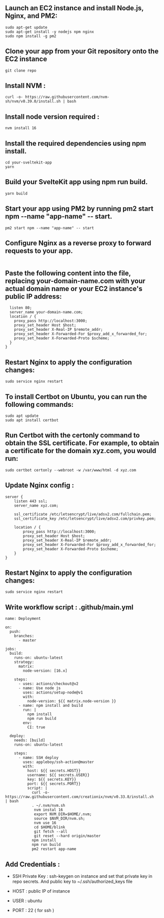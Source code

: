 ## Launch an EC2 instance and install Node.js, Nginx, and PM2:

```
sudo apt-get update
sudo apt-get install -y nodejs npm nginx
sudo npm install -g pm2
```

## Clone your app from your Git repository onto the EC2 instance

```
git clone repo

```

## Install NVM : 
```
curl -o- https://raw.githubusercontent.com/nvm-sh/nvm/v0.39.0/install.sh | bash
```

## Install node version required : 
```nvm install 16 ```

## Install the required dependencies using npm install.

```
cd your-sveltekit-app
yarn
```

## Build your SvelteKit app using npm run build.

```
yarn build
```

## Start your app using PM2 by running pm2 start npm --name "app-name" -- start.

```
pm2 start npm --name "app-name" -- start

```

## Configure Nginx as a reverse proxy to forward requests to your app.

```sudo nano /etc/nginx/conf.d/your-domain-name.conf

```

## Paste the following content into the file, replacing your-domain-name.com with your actual domain name or your EC2 instance's public IP address:

```server {
  listen 80;
  server_name your-domain-name.com;
  location / {
    proxy_pass http://localhost:3000;
    proxy_set_header Host $host;
    proxy_set_header X-Real-IP $remote_addr;
    proxy_set_header X-Forwarded-For $proxy_add_x_forwarded_for;
    proxy_set_header X-Forwarded-Proto $scheme;
  }
}
```

## Restart Nginx to apply the configuration changes:

```
sudo service nginx restart

```

## To install Certbot on Ubuntu, you can run the following commands:

```
sudo apt update
sudo apt install certbot

```

## Run Certbot with the certonly command to obtain the SSL certificate. For example, to obtain a certificate for the domain xyz.com, you would run:

```
sudo certbot certonly --webroot -w /var/www/html -d xyz.com

```

## Update Nginx config :

```
server {
    listen 443 ssl;
    server_name xyz.com;

    ssl_certificate /etc/letsencrypt/live/adsv2.com/fullchain.pem;
    ssl_certificate_key /etc/letsencrypt/live/adsv2.com/privkey.pem;

    location / {
        proxy_pass http://localhost:3000;
        proxy_set_header Host $host;
        proxy_set_header X-Real-IP $remote_addr;
        proxy_set_header X-Forwarded-For $proxy_add_x_forwarded_for;
        proxy_set_header X-Forwarded-Proto $scheme;
    }
}

```

## Restart Nginx to apply the configuration changes:

```
sudo service nginx restart

```

## Write workflow script : .github/main.yml

```
name: Deployment

on:
  push:
    branches:
      - master

jobs:
  build:
    runs-on: ubuntu-latest
    strategy:
      matrix:
        node-version: [16.x]

    steps:
      - uses: actions/checkout@v2
      - name: Use node js
        uses: actions/setup-node@v1
        with:
          node-version: ${{ matrix.node-version }}
      - name: npm install and build
        run: |
          npm install
          npm run build
        env:
          CI: true

  deploy:
    needs: [build]
    runs-on: ubuntu-latest

    steps:
      - name: SSH deploy
        uses: appleboy/ssh-action@master
        with:
          host: ${{ secrets.HOST}}
          username: ${{ secrets.USER}}
          key: ${{ secrets.KEY}}
          port: ${{ secrets.PORT}}
          script: |
            curl -o-   https://raw.githubusercontent.com/creationix/nvm/v0.33.8/install.sh    | bash
            . ~/.nvm/nvm.sh
             nvm instal 16
             export NVM_DIR=$HOME/.nvm;
             source $NVM_DIR/nvm.sh;
             nvm use 16
             cd $HOME/blink
             git fetch --all
             git reset --hard origin/master
            npm install
            npm run build
            pm2 restart app-name
```

## Add Credentials :

- SSH Private Key : ssh-keygen on instance and set that private key in repo secrets. And public key to ~/.ssh/authorized_keys file

- HOST : public IP of instance
- USER : ubuntu
- PORT : 22 ( for ssh )
